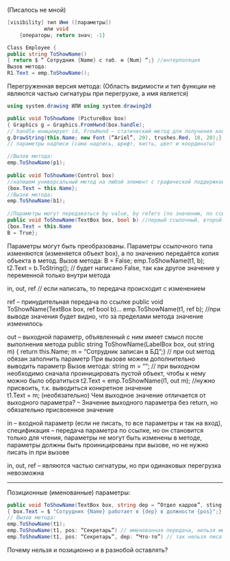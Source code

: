 (Писалось не мной)
``` C#
[visibility] тип Имя ([параметры])
			или void
	{операторы; return знач; -1}
```

``` C#
Class Employee { 
public string ToShowName() 
{ return $ “ Сотрудник {Name} с таб. н {Num} “;} //интерполяция 
Вызов метода: 
R1.Text = emp.ToShowName(); 
```

Перегруженная версия метода: 
(Область видимости и тип функции не являются частью сигнатуры при перегрузке, а имя является) 
```C#
using system.drawing ИЛИ using system.drawing2d 

public void ToShowName (PictureBox box) 
{ Graphics g = Graphics.FromHwnd(box.handle); 
// handle инициирует id, FrowHwnd – статический метод для получения контекста графического устройства, привязывания к конкретному объекту (box) 
g.DrawString(this.Name; new Font (“Ariel”, 20), trushes.Red, 10, 20);} 
// параметры надписи (сама надпись, шрифт, кисть, цвет и координаты) 

//Вызов метода: 
emp.ToShowName(p1); 
 
public void ToShowName(Control box) 
//напишем универсальный метод на любой элемент с графической поддержкой  
{box.Text = this.Name}; 
//Вызов метода: 
emp.ToShowName(b1); 
 
//Параметры могут передаваться by value, by refers (по значению, по ссылкке) 
public void ToShowName(TextBox box, bool b) //первый ссылочный, второй по значению 
{box.Text = this.Name 
B = True}; 
```
 
Параметры могут быть преобразованы. Параметры ссылочного типа изменяются (изменяется объект box), а по значению передаётся копия объекта в метод. 
Вызов метода: 
B = False; 
emp.ToShowName(t1, b); 
t2.Text = b.ToString(); // будет написано False, так как другое значение у переменной только внутри метода 
 
in, out, ref // если написать, то передача происходит с изменением 
 
ref – принудительная передача по ссылке 
public void ToShowName(TextBox box, ref bool b)… 
emp.ToShowName(t1, ref b); //при выводе значения будет видно, что за пределами метода значение изменилось  
 
out – выходной параметр, объявленный с ним имеет смысл после выполнения метода 
public string ToShowName(LabelBox box, out string m) 
{ return this.Name; 
m = “Сотрудник записан в БД”;} // при out метод обязан заполнить параметр 
При вызове можем дополнительно выводить параметр 
Вызов метода: 
string m = ““; // при выходном необходимо сначала проиницировать пустой объект, чтобы к нему можно было обратиться 
t2.Text =  emp.ToShowName(l1, out m); //нужно присвоить, т.к. выводиться конкретное значение  
t1.Text = m; (необязательно) 
Чем выходное значение отличается от выходного параметра? – Значение выходного параметра без return, но обязательно присвоенное значение 
 
in – входной параметр (если не писать, то все параметры и так на вход), спецификация – передача параметра по ссылке, но он становится только для чтения, параметры не могут быть изменены в методе, параметры должны быть проиницированы при вызове, но не нужно писать in при вызове 
 
in, out, ref – являются частью сигнатуры, но при одинаковых перегрузка невозможна 
***
Позиционные (именованные) параметры: 
```C#
public void ToShowName(TextBox box, string dep = “Отдел кадров”, sting pos = “Менеджер”) 
{ box.Text = $ "Сотрудник {Name} работает в {dep} в должности {pos}";} //значения pos и dep по умолчанию 
// Вызов метода: 
emp.ToShowName(t1); 
emp.ToShowName(t1, pos: “Секретарь”) // именованная передача, нельзя менять местами именованные параметры, если уже начали с позиционного метода 
emp.ToShowName(t1, pos: “Секретарь”, dep: “Что-то”) // так нельзя писать, изменены позиции у именованных параметров (первый задан позиционно) 
```
Почему нельзя и позиционно и в разнобой оставлять?